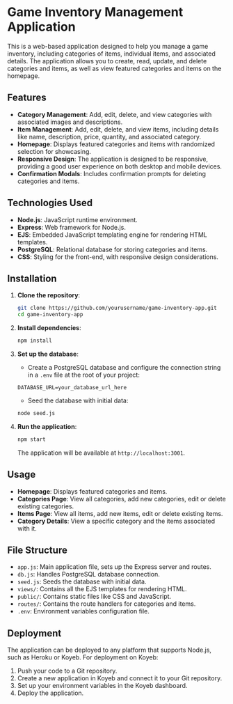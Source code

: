 # Game Inventory Management Application

This is a web-based application designed to help you manage a game inventory, including categories of items, individual items, and associated details. The application allows you to create, read, update, and delete categories and items, as well as view featured categories and items on the homepage.

## Features

- **Category Management**: Add, edit, delete, and view categories with associated images and descriptions.
- **Item Management**: Add, edit, delete, and view items, including details like name, description, price, quantity, and associated category.
- **Homepage**: Displays featured categories and items with randomized selection for showcasing.
- **Responsive Design**: The application is designed to be responsive, providing a good user experience on both desktop and mobile devices.
- **Confirmation Modals**: Includes confirmation prompts for deleting categories and items.

## Technologies Used

- **Node.js**: JavaScript runtime environment.
- **Express**: Web framework for Node.js.
- **EJS**: Embedded JavaScript templating engine for rendering HTML templates.
- **PostgreSQL**: Relational database for storing categories and items.
- **CSS**: Styling for the front-end, with responsive design considerations.

## Installation

1. **Clone the repository**:
    ```bash
    git clone https://github.com/yourusername/game-inventory-app.git
    cd game-inventory-app
    ```

2. **Install dependencies**:
    ```bash
    npm install
    ```

3. **Set up the database**:
    - Create a PostgreSQL database and configure the connection string in a `.env` file at the root of your project:
    ```plaintext
    DATABASE_URL=your_database_url_here
    ```
    - Seed the database with initial data:
    ```bash
    node seed.js
    ```

4. **Run the application**:
    ```bash
    npm start
    ```
    The application will be available at `http://localhost:3001`.

## Usage

- **Homepage**: Displays featured categories and items.
- **Categories Page**: View all categories, add new categories, edit or delete existing categories.
- **Items Page**: View all items, add new items, edit or delete existing items.
- **Category Details**: View a specific category and the items associated with it.

## File Structure

- `app.js`: Main application file, sets up the Express server and routes.
- `db.js`: Handles PostgreSQL database connection.
- `seed.js`: Seeds the database with initial data.
- `views/`: Contains all the EJS templates for rendering HTML.
- `public/`: Contains static files like CSS and JavaScript.
- `routes/`: Contains the route handlers for categories and items.
- `.env`: Environment variables configuration file.

## Deployment

The application can be deployed to any platform that supports Node.js, such as Heroku or Koyeb. For deployment on Koyeb:

1. Push your code to a Git repository.
2. Create a new application in Koyeb and connect it to your Git repository.
3. Set up your environment variables in the Koyeb dashboard.
4. Deploy the application.
